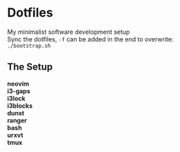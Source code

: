 # Dotfiles
My minimalist software development setup  
Sync the dotfiles, `-f` can be added in the end to overwrite:  
`./bootstrap.sh`  

## The Setup
**neovim**  
**i3-gaps**  
**i3lock**  
**i3blocks**  
**dunst**  
**ranger**  
**bash**  
**urxvt**  
**tmux**  

